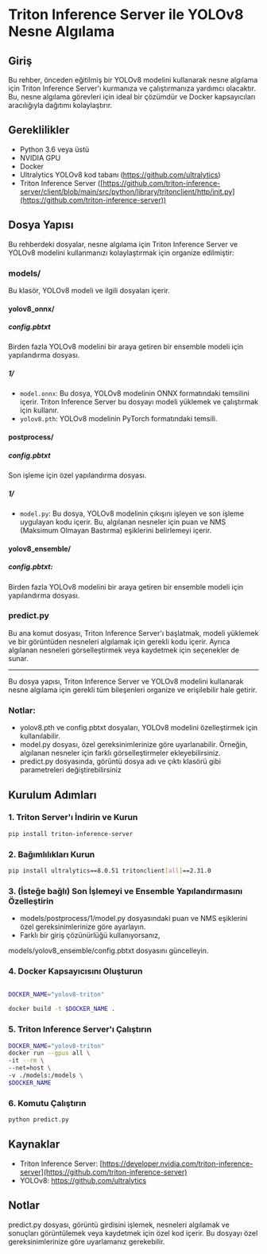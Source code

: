 # Triton Inference Server ile YOLOv8 Nesne Algılama

## Giriş

Bu rehber, önceden eğitilmiş bir YOLOv8 modelini kullanarak nesne algılama için Triton Inference Server'ı kurmanıza ve çalıştırmanıza yardımcı olacaktır. Bu, nesne algılama görevleri için ideal bir çözümdür ve Docker kapsayıcıları aracılığıyla dağıtımı kolaylaştırır.

## Gereklilikler

- Python 3.6 veya üstü
- NVIDIA GPU
- Docker
- Ultralytics YOLOv8 kod tabanı (https://github.com/ultralytics)
- Triton Inference Server ([https://github.com/triton-inference-server/client/blob/main/src/python/library/tritonclient/http/init.py](https://github.com/triton-inference-server))

## Dosya Yapısı

Bu rehberdeki dosyalar, nesne algılama için Triton Inference Server ve YOLOv8 modelini kullanmanızı kolaylaştırmak için organize edilmiştir:

### models/

Bu klasör, YOLOv8 modeli ve ilgili dosyaları içerir.

#### yolov8_onnx/
##### config.pbtxt
Birden fazla YOLOv8 modelini bir araya getiren bir ensemble modeli için yapılandırma dosyası.
##### 1/
- `model.onnx`: Bu dosya, YOLOv8 modelinin ONNX formatındaki temsilini içerir. Triton Inference Server bu dosyayı modeli yüklemek ve çalıştırmak için kullanır.
- `yolov8.pth`:  YOLOv8 modelinin PyTorch formatındaki temsili.

#### postprocess/
##### config.pbtxt
 Son işleme için özel yapılandırma dosyası.
##### 1/
- `model.py`: Bu dosya, YOLOv8 modelinin çıkışını işleyen ve son işleme uygulayan kodu içerir. Bu, algılanan nesneler için puan ve NMS (Maksimum Olmayan Bastırma) eşiklerini belirlemeyi içerir.

#### yolov8_ensemble/
##### config.pbtxt: 
Birden fazla YOLOv8 modelini bir araya getiren bir ensemble modeli için yapılandırma dosyası.

### predict.py

Bu ana komut dosyası, Triton Inference Server'ı başlatmak, modeli yüklemek ve bir görüntüden nesneleri algılamak için gerekli kodu içerir. Ayrıca algılanan nesneleri görselleştirmek veya kaydetmek için seçenekler de sunar.

---

Bu dosya yapısı, Triton Inference Server ve YOLOv8 modelini kullanarak nesne algılama için gerekli tüm bileşenleri organize ve erişilebilir hale getirir.

### Notlar:

- yolov8.pth ve config.pbtxt dosyaları, YOLOv8 modelini özelleştirmek için kullanılabilir. 
- model.py dosyası, özel gereksinimlerinize göre uyarlanabilir. Örneğin, algılanan nesneler için farklı görselleştirmeler ekleyebilirsiniz.
- predict.py dosyasında, görüntü dosya adı ve çıktı klasörü gibi parametreleri değiştirebilirsiniz

## Kurulum Adımları

### 1. Triton Server'ı İndirin ve Kurun

```bash
pip install triton-inference-server
```

### 2. Bağımlılıkları Kurun

```bash
pip install ultralytics==8.0.51 tritonclient[all]==2.31.0
```
### 3. (İsteğe bağlı) Son İşlemeyi ve Ensemble Yapılandırmasını Özelleştirin

- models/postprocess/1/model.py dosyasındaki puan ve NMS eşiklerini özel gereksinimlerinize göre ayarlayın.
- Farklı bir giriş çözünürlüğü kullanıyorsanız,

models/yolov8_ensemble/config.pbtxt dosyasını güncelleyin.

### 4. Docker Kapsayıcısını Oluşturun

```bash

DOCKER_NAME="yolov8-triton"
```

```bash
docker build -t $DOCKER_NAME .
```

### 5. Triton Inference Server'ı Çalıştırın

```bash
DOCKER_NAME="yolov8-triton"
docker run --gpus all \
-it --rm \
--net=host \
-v ./models:/models \
$DOCKER_NAME
```

### 6. Komutu Çalıştırın

```bash
python predict.py
```
## Kaynaklar

- Triton Inference Server: [https://developer.nvidia.com/triton-inference-server](https://github.com/triton-inference-server)
- YOLOv8: https://github.com/ultralytics

## Notlar

predict.py dosyası, görüntü girdisini işlemek, nesneleri algılamak ve sonuçları görüntülemek veya kaydetmek için özel kod içerir. Bu dosyayı özel gereksinimlerinize göre uyarlamanız gerekebilir.

